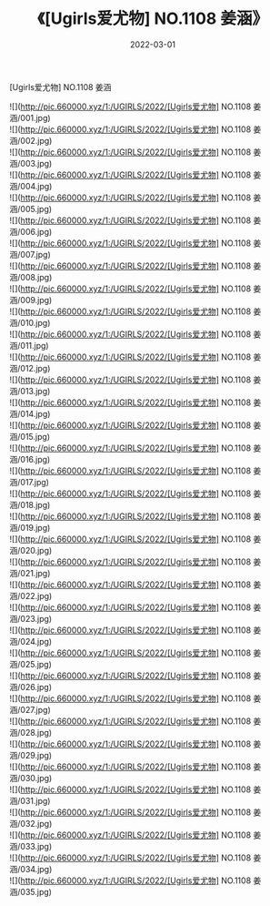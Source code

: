﻿---
layout: post
title:  《[Ugirls爱尤物] NO.1108 姜涵》
date:   2022-03-01
img: http://pic.660000.xyz/1:/UGIRLS/2022/[Ugirls爱尤物] NO.1108 姜涵/000.jpg
categories: [美女, 清纯, 唯美]
---

[Ugirls爱尤物] NO.1108 姜涵

 ![](http://pic.660000.xyz/1:/UGIRLS/2022/[Ugirls爱尤物] NO.1108 姜涵/001.jpg) <br>![](http://pic.660000.xyz/1:/UGIRLS/2022/[Ugirls爱尤物] NO.1108 姜涵/002.jpg) <br>![](http://pic.660000.xyz/1:/UGIRLS/2022/[Ugirls爱尤物] NO.1108 姜涵/003.jpg) <br>![](http://pic.660000.xyz/1:/UGIRLS/2022/[Ugirls爱尤物] NO.1108 姜涵/004.jpg) <br>![](http://pic.660000.xyz/1:/UGIRLS/2022/[Ugirls爱尤物] NO.1108 姜涵/005.jpg) <br>![](http://pic.660000.xyz/1:/UGIRLS/2022/[Ugirls爱尤物] NO.1108 姜涵/006.jpg) <br>![](http://pic.660000.xyz/1:/UGIRLS/2022/[Ugirls爱尤物] NO.1108 姜涵/007.jpg) <br>![](http://pic.660000.xyz/1:/UGIRLS/2022/[Ugirls爱尤物] NO.1108 姜涵/008.jpg) <br>![](http://pic.660000.xyz/1:/UGIRLS/2022/[Ugirls爱尤物] NO.1108 姜涵/009.jpg) <br>![](http://pic.660000.xyz/1:/UGIRLS/2022/[Ugirls爱尤物] NO.1108 姜涵/010.jpg) <br>![](http://pic.660000.xyz/1:/UGIRLS/2022/[Ugirls爱尤物] NO.1108 姜涵/011.jpg) <br>![](http://pic.660000.xyz/1:/UGIRLS/2022/[Ugirls爱尤物] NO.1108 姜涵/012.jpg) <br>![](http://pic.660000.xyz/1:/UGIRLS/2022/[Ugirls爱尤物] NO.1108 姜涵/013.jpg) <br>![](http://pic.660000.xyz/1:/UGIRLS/2022/[Ugirls爱尤物] NO.1108 姜涵/014.jpg) <br>![](http://pic.660000.xyz/1:/UGIRLS/2022/[Ugirls爱尤物] NO.1108 姜涵/015.jpg) <br>![](http://pic.660000.xyz/1:/UGIRLS/2022/[Ugirls爱尤物] NO.1108 姜涵/016.jpg) <br>![](http://pic.660000.xyz/1:/UGIRLS/2022/[Ugirls爱尤物] NO.1108 姜涵/017.jpg) <br>![](http://pic.660000.xyz/1:/UGIRLS/2022/[Ugirls爱尤物] NO.1108 姜涵/018.jpg) <br>![](http://pic.660000.xyz/1:/UGIRLS/2022/[Ugirls爱尤物] NO.1108 姜涵/019.jpg) <br>![](http://pic.660000.xyz/1:/UGIRLS/2022/[Ugirls爱尤物] NO.1108 姜涵/020.jpg) <br>![](http://pic.660000.xyz/1:/UGIRLS/2022/[Ugirls爱尤物] NO.1108 姜涵/021.jpg) <br>![](http://pic.660000.xyz/1:/UGIRLS/2022/[Ugirls爱尤物] NO.1108 姜涵/022.jpg) <br>![](http://pic.660000.xyz/1:/UGIRLS/2022/[Ugirls爱尤物] NO.1108 姜涵/023.jpg) <br>![](http://pic.660000.xyz/1:/UGIRLS/2022/[Ugirls爱尤物] NO.1108 姜涵/024.jpg) <br>![](http://pic.660000.xyz/1:/UGIRLS/2022/[Ugirls爱尤物] NO.1108 姜涵/025.jpg) <br>![](http://pic.660000.xyz/1:/UGIRLS/2022/[Ugirls爱尤物] NO.1108 姜涵/026.jpg) <br>![](http://pic.660000.xyz/1:/UGIRLS/2022/[Ugirls爱尤物] NO.1108 姜涵/027.jpg) <br>![](http://pic.660000.xyz/1:/UGIRLS/2022/[Ugirls爱尤物] NO.1108 姜涵/028.jpg) <br>![](http://pic.660000.xyz/1:/UGIRLS/2022/[Ugirls爱尤物] NO.1108 姜涵/029.jpg) <br>![](http://pic.660000.xyz/1:/UGIRLS/2022/[Ugirls爱尤物] NO.1108 姜涵/030.jpg) <br>![](http://pic.660000.xyz/1:/UGIRLS/2022/[Ugirls爱尤物] NO.1108 姜涵/031.jpg) <br>![](http://pic.660000.xyz/1:/UGIRLS/2022/[Ugirls爱尤物] NO.1108 姜涵/032.jpg) <br>![](http://pic.660000.xyz/1:/UGIRLS/2022/[Ugirls爱尤物] NO.1108 姜涵/033.jpg) <br>![](http://pic.660000.xyz/1:/UGIRLS/2022/[Ugirls爱尤物] NO.1108 姜涵/034.jpg) <br>![](http://pic.660000.xyz/1:/UGIRLS/2022/[Ugirls爱尤物] NO.1108 姜涵/035.jpg) <br>